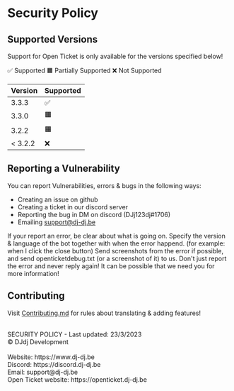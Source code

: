 # Security Policy

## Supported Versions

Support for Open Ticket is only available for the versions specified below!

✅ Supported
🟧 Partially Supported
❌ Not Supported

| Version | Supported          |
| ------- | ------------------ |
| 3.3.3   | :white_check_mark: |
| 3.3.0   | 🟧                |
| 3.2.2   | 🟧 |
| < 3.2.2   | :x:                |

## Reporting a Vulnerability

You can report Vulnerabilities, errors & bugs in the following ways:

- Creating an issue on github
- Creating a ticket in our discord server
- Reporting the bug in DM on discord (DJj123dj#1706)
- Emailing support@dj-dj.be

If your report an error, be clear about what is going on. 
Specify the version & language of the bot together with when the error happend. (for example: when I click the close button)
Send screenshots from the error if possible, and send openticketdebug.txt (or a screenshot of it) to us. 
Don't just report the error and never reply again! It can be possible that we need you for more information!

## Contributing
Visit [Contributing.md](/.github/CONTRIBUTING.md) for rules about translating & adding features!

<br>
SECURITY POLICY - Last updated: 23/3/2023<br>
© DJdj Development<br><br>
Website: https://www.dj-dj.be <br>
Discord: https://discord.dj-dj.be <br>
Email: support@dj-dj.be <br>
Open Ticket website: https://openticket.dj-dj.be
